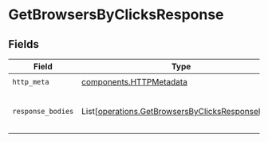 # GetBrowsersByClicksResponse


## Fields

| Field                                                                                                          | Type                                                                                                           | Required                                                                                                       | Description                                                                                                    |
| -------------------------------------------------------------------------------------------------------------- | -------------------------------------------------------------------------------------------------------------- | -------------------------------------------------------------------------------------------------------------- | -------------------------------------------------------------------------------------------------------------- |
| `http_meta`                                                                                                    | [components.HTTPMetadata](../../models/components/httpmetadata.md)                                             | :heavy_check_mark:                                                                                             | N/A                                                                                                            |
| `response_bodies`                                                                                              | List[[operations.GetBrowsersByClicksResponseBody](../../models/operations/getbrowsersbyclicksresponsebody.md)] | :heavy_minus_sign:                                                                                             | The top browsers by number of clicks                                                                           |